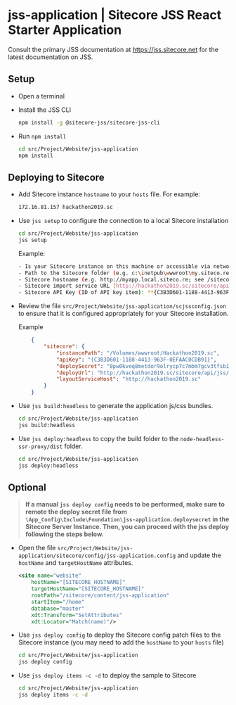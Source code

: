 # jss-application | Sitecore JSS React Starter Application

Consult the primary JSS documentation at https://jss.sitecore.net for the latest documentation on JSS.

## Setup

- Open a terminal
- Install the JSS CLI

    ```bash
    npm install -g @sitecore-jss/sitecore-jss-cli
    ```

- Run `npm install`

    ```bash
    cd src/Project/Website/jss-application
    npm install
    ```

## Deploying to Sitecore

* Add Sitecore instance `hostname` to your `hosts` file. For example:

    ```bash
    172.16.81.157 hackathon2019.sc
    ```

* Use `jss setup` to configure the connection to a local Sitecore installation

    ```bash
    cd src/Project/Website/jss-application
    jss setup
    ```

    Example:
    ```bash
    - Is your Sitecore instance on this machine or accessible via network share? [y/n]: **Y**
    - Path to the Sitecore folder (e.g. c:\inetpub\wwwroot\my.siteco.re): **/Volumes/wwwroot/Hackathon2019.sc**
    - Sitecore hostname (e.g. http://myapp.local.siteco.re; see /sitecore/config; ensure added to hosts): **http://hackathon2019.sc**
    - Sitecore import service URL [http://hackathon2019.sc/sitecore/api/jss/import]:
    - Sitecore API Key (ID of API key item): **{C3B3D601-1188-4413-963F-0EFAAC0CDB91}**
    ```

* Review the file `src/Project/Website/jss-application/scjssconfig.json` to ensure that it is configured appropriately for your Sitecore installation. 

    Example
    ```json
        {
            "sitecore": {
                "instancePath": "/Volumes/wwwroot/Hackathon2019.sc",
                "apiKey": "{C3B3D601-1188-4413-963F-0EFAAC0CDB91}",
                "deploySecret": "8pw0kveq8metdor9olrycp7c7mbm7gcv3tfsb1ojz",
                "deployUrl": "http://hackathon2019.sc/sitecore/api/jss/import",
                "layoutServiceHost": "http://hackathon2019.sc"
            }
        }
    ```
* Use `jss build:headless` to generate the application js/css bundles.

    ```bash
    cd src/Project/Website/jss-application
    jss build:headless
    ```

* Use `jss deploy:headless` to copy the build folder to the `node-headless-ssr-proxy/dist` folder.

    ```bash
    cd src/Project/Website/jss-application
    jss deploy:headless
    ```


## Optional 

> **If a manual `jss deploy config` needs to be performed, make sure to remote the deploy secret file from `\App_Config\Include\Foundation\jss-application.deploysecret` in the Sitecore Server Instance. Then, you can proceed with the jss deploy following the steps below.**

* Open the file `src/Project/Website/jss-application/sitecore/config/jss-application.config` and update the `hostName` and `targetHostName` attributes.

    ```xml
    <site name="website"
        hostName="[SITECORE_HOSTNAME]"
        targetHostName="[SITECORE_HOSTNAME]"
        rootPath="/sitecore/content/jss-application"
        startItem="/home"
        database="master"
        xdt:Transform="SetAttributes" 
        xdt:Locator="Match(name)"/>
    ```

* Use `jss deploy config` to deploy the Sitecore config patch files to the Sitecore instance (you may 
need to add the `hostName` to your `hosts` file)

    ```bash
    cd src/Project/Website/jss-application
    jss deploy config
    ```

* Use `jss deploy items -c -d` to deploy the sample to Sitecore

    ```bash
    cd src/Project/Website/jss-application
    jss deploy items -c -d
    ```

